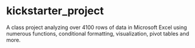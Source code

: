 # kickstarter_project
A class project analyzing over 4100 rows of data in Microsoft Excel using numerous functions, conditional formatting, visualization, pivot tables and more.
